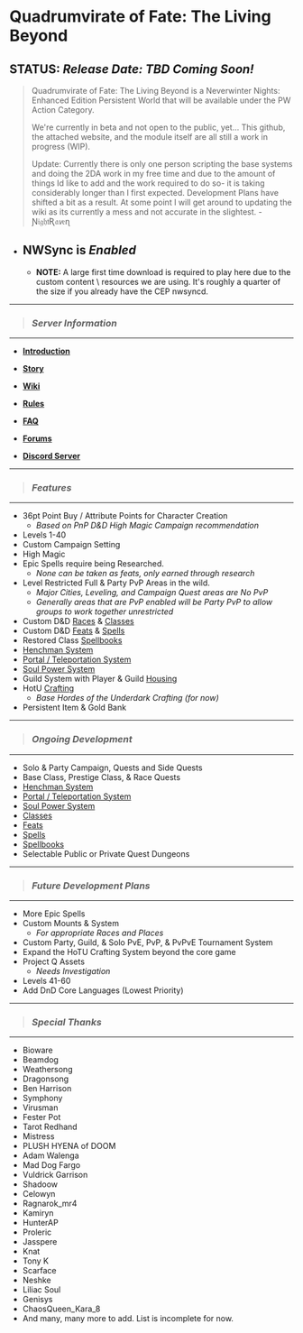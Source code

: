 # Quadrumvirate of Fate: The Living Beyond

</n>

## **STATUS:** *Release Date: TBD* *Coming Soon!*

</n>

> Quadrumvirate of Fate: The Living Beyond is a Neverwinter Nights: Enhanced Edition Persistent World that will be available under the PW Action Category.
>
> We're currently in beta and not open to the public, yet...
> This github, the attached website, and the module itself are all still a work in progress (WIP).
>
>
> Update: Currently there is only one person scripting the base systems and doing the 2DA work in my free time and due to the amount of things Id like to add and the work required to do so- it is taking considerably longer than I first expected. Development Plans have shifted a bit as a result. At some point I will get around to updating the wiki as its currently a mess and not accurate in the slightest. - Ɲ𝔦𝔤𝔥𝔱Ʀ𝔞𝘷𝔢ɳ
</n>

- ## **NWSync** is *Enabled*

  - **NOTE:** A large first time download is required to play here due to the custom content \ resources we are using. It's roughly a quarter of the size if you already have the CEP nwsyncd.

</n>

---

> ### ***Server Information***

---

- **[Introduction](https://github.com/NightRaven-NWNEE/QoF-LB/wiki/Introduction)**

- **[Story](https://github.com/NightRaven-NWNEE/QoF-LB/wiki/Story)**

- **[Wiki](https://github.com/NightRaven-NWNEE/QoF-LB/wiki)**

- **[Rules](https://github.com/NightRaven-NWNEE/QoF-LB/wiki/Rules)**

- **[FAQ](https://github.com/NightRaven-NWNEE/QoF-LB/wiki/FAQ)**

- **[Forums](https://github.com/NightRaven-NWNEE/QoF-LB/discussions)**

- **[Discord Server](https://github.com/NightRaven-NWNEE/QoF-LB/wiki)**

</n>

---

> ### ***Features***

---

- 36pt Point Buy / Attribute Points for Character Creation
  - *Based on PnP D&D High Magic Campaign recommendation*
- Levels 1-40
- Custom Campaign Setting
- High Magic
- Epic Spells require being Researched.
  - *None can be taken as feats, only earned through research*
- Level Restricted Full & Party PvP Areas in the wild.
  - *Major Cities, Leveling, and Campaign Quest areas are No PvP*
  - *Generally areas that are PvP enabled will be Party PvP to allow groups to work together unrestricted*
- Custom D&D [Races](https://github.com/NightRaven-NWNEE/QoF-LB/wiki/Races) & [Classes](https://github.com/NightRaven-NWNEE/QoF-LB/wiki/Classes)
- Custom D&D [Feats](https://github.com/NightRaven-NWNEE/QoF-LB/wiki/Feats) & [Spells](https://github.com/NightRaven-NWNEE/QoF-LB/wiki/Spells)
- Restored Class [Spellbooks](https://github.com/NightRaven-NWNEE/QoF-LB/wiki/Spells)
- [Henchman System](https://github.com/NightRaven-NWNEE/QoF-LB/wiki/Henchman_System)
- [Portal / Teleportation System](https://github.com/NightRaven-NWNEE/QoF-LB/wiki/Portal_System)
- [Soul Power System](https://github.com/NightRaven-NWNEE/QoF-LB/wiki/Soul_Power_System)
- Guild System with Player & Guild [Housing](https://github.com/NightRaven-NWNEE/QoF-LB/wiki/Housing)
- HotU [Crafting](https://github.com/NightRaven-NWNEE/QoF-LB/wiki/Crafting)
  - *Base Hordes of the Underdark Crafting (for now)*
- Persistent Item & Gold Bank

</n>

---

> ### ***Ongoing Development***

---

- Solo & Party Campaign, Quests and Side Quests
- Base Class, Prestige Class, & Race Quests
- [Henchman System](https://github.com/NightRaven-NWNEE/QoF-LB/wiki/Henchman_System)
- [Portal / Teleportation System](https://github.com/NightRaven-NWNEE/QoF-LB/wiki/Portal_System)
- [Soul Power System](https://github.com/NightRaven-NWNEE/QoF-LB/wiki/Soul_Power_System)
- [Classes](https://github.com/NightRaven-NWNEE/QoF-LB/wiki/Classes)
- [Feats](https://github.com/NightRaven-NWNEE/QoF-LB/wiki/Feats)
- [Spells](https://github.com/NightRaven-NWNEE/QoF-LB/wiki/Spells)
- [Spellbooks](https://github.com/NightRaven-NWNEE/QoF-LB/wiki/Spells)
- Selectable Public or Private Quest Dungeons

</n>

---

> ### ***Future Development Plans***

---

- More Epic Spells
- Custom Mounts & System
  - *For appropriate Races and Places*
- Custom Party, Guild, & Solo PvE, PvP, & PvPvE Tournament System
- Expand the HoTU Crafting System beyond the core game
- Project Q Assets
  - *Needs Investigation*
- Levels 41-60
- Add DnD Core Languages (Lowest Priority)

</n>

---

> ### ***Special Thanks***

---

- Bioware
- Beamdog
- Weathersong
- Dragonsong
- Ben Harrison
- Symphony
- Virusman
- Fester Pot
- Tarot Redhand
- Mistress
- PLUSH HYENA of DOOM
- Adam Walenga
- Mad Dog Fargo
- Vuldrick Garrison
- Shadoow
- Celowyn
- Ragnarok_mr4
- Kamiryn
- HunterAP
- Proleric
- Jasspere
- Knat
- Tony K
- Scarface
- Neshke
- Liliac Soul
- Genisys
- ChaosQueen_Kara_8
- And many, many more to add. List is incomplete for now.

